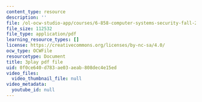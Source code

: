 ```yaml
---
content_type: resource
description: ''
file: /ol-ocw-studio-app/courses/6-858-computer-systems-security-fall-2014/0f0ce640d783ae03aeab808dec4e15ed_8PdnOZI7H5E.pdf
file_size: 112532
file_type: application/pdf
learning_resource_types: []
license: https://creativecommons.org/licenses/by-nc-sa/4.0/
ocw_type: OCWFile
resourcetype: Document
title: 3play pdf file
uid: 0f0ce640-d783-ae03-aeab-808dec4e15ed
video_files:
  video_thumbnail_file: null
video_metadata:
  youtube_id: null
---
```

